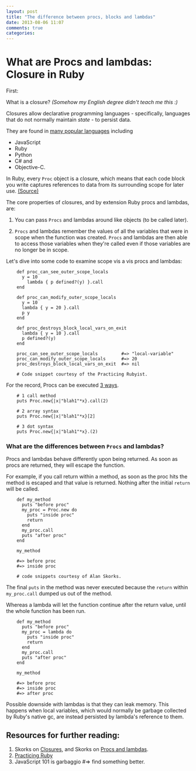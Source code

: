 ```yaml
---
layout: post
title: "The difference between procs, blocks and lambdas"
date: 2013-08-06 11:07
comments: true
categories: 
---
```


# What are Procs and lambdas: Closure in Ruby

First:

What is a closure? *(Somehow my English degree didn't teach me this :)*

Closures allow declarative programming languages - specifically, languages that do not normally maintain *state* - to persist data. 

They are found in [many popular languages](http://stackoverflow.com/questions/1423002/how-different-programming-languages-use-closures) including 

* JavaScript 
* Ruby 
* Python 
* C# and 
* Objective-C.

In Ruby, every `Proc` object is a closure, which means that each code block you write captures references to data from its surrounding scope for later use. [(Source)](https://practicingruby.com/articles/shared/mvzhovpjbghr)

The core properties of closures, and by extension Ruby procs and lambdas, are:

1. You can pass `Procs` and lambdas around like objects (to be called later).

2. `Procs` and lambdas remember the values of all the variables that were in scope when the function was created. `Procs` and lambdas are then able to access those variables when they're called even if those variables are no longer be in scope.

Let's dive into some code to examine scope vis a vis procs and lambdas:

		def proc_can_see_outer_scope_locals
		  y = 10
		  	lambda { p defined?(y) }.call
		end
		
		def proc_can_modify_outer_scope_locals
		  y = 10
		  lambda { y = 20 }.call
		  p y
		end
		
		def proc_destroys_block_local_vars_on_exit
		  lambda { y = 10 }.call
		  p defined?(y)
		end
		
		proc_can_see_outer_scope_locals         #=> "local-variable"
		proc_can_modify_outer_scope_locals      #=> 20
		proc_destroys_block_local_vars_on_exit  #=> nil
		
		# Code snippet courtesy of the Practicing Rubyist.
 

For the record, Procs can be executed [3 ways](http://www.skorks.com/2010/05/closures-a-simple-explanation-using-ruby/). 

		# 1 call method
		puts Proc.new{|x|"blah1"*x}.call(2)
		
		# 2 array syntax
		puts Proc.new{|x|"blah1"*x}[2]
		
		# 3 dot syntax
		puts Proc.new{|x|"blah1"*x}.(2)
		

### What are the differences between `Procs` and lambdas?

Procs and lambdas behave differently upon being returned. As soon as procs are returned, they will escape the function. 

For example, if you call return within a method, as soon as the proc hits the method is escaped and that value is returned. Nothing after the initial `return` will be called.

		def my_method
		  puts "before proc"
		  my_proc = Proc.new do
		    puts "inside proc"
		    return
		  end
		  my_proc.call
		  puts "after proc"
		end
 
		my_method

		#=> before proc
		#=> inside proc
		
		# code snippets courtesy of Alan Skorks.


The final `puts` in the method was never executed because the `return` within `my_proc.call` dumped us out of the method. 

Whereas a lambda will let the function continue after the return value, until the whole function has been run.

		def my_method
		  puts "before proc"
		  my_proc = lambda do
		    puts "inside proc"
		    return
		  end
		  my_proc.call
		  puts "after proc"
		end
		 
		my_method
		
		#=> before proc
		#=> inside proc
		#=> after proc

Possible downside with lambdas is that they can leak memory. This happens when local variables, which would normally be garbage collected by Ruby's native gc, are instead persisted by lambda's reference to them. 

## Resources for further reading:

1. Skorks on [Closures](http://www.skorks.com/2010/05/closures-a-simple-explanation-using-ruby/), and Skorks on [Procs and lambdas](http://www.skorks.com/2010/05/ruby-procs-and-lambdas-and-the-difference-between-them/).
2. [Practicing Ruby](https://practicingruby.com/articles/shared/mvzhovpjbghr)
3. JavaScript 101 is garbaggio #=> find something better. 
